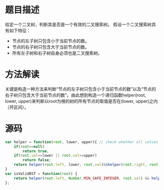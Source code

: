 # 题目描述
给定一个二叉树，判断其是否是一个有效的二叉搜索树。
假设一个二叉搜索树具有如下特征：
* 节点的左子树只包含小于当前节点的数。
* 节点的右子树只包含大于当前节点的数。
* 所有左子树和右子树自身必须也是二叉搜索树。

# 方法解读
关键是构造一种方法来判断“节点的左子树只包含小于当前节点的数”以及“节点的右子树只包含大于当前节点的数”。由此想到构造一个递归函数helper(root, lower, upper)来判断以root为根的树的所有节点的取值是否在(lower, upper)之内（开区间）。
# 源码
```javascript
var helper = function(root, lower, upper){ // check whether all values on the tree are in (lower, upper)
    if(root==null)
        return true;
    if(root.val<=lower || root.val>=upper)
        return false;
    return helper(root.left, lower, root.val)&&helper(root.right, root.val, upper);
}
var isValidBST = function(root) {
    return helper(root.left, Number.MIN_SAFE_INTEGER, root.val) && helper(root.right, root.val, Number.MAX_SAFE_INTEGER);
};
```